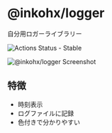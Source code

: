 # @inkohx/logger

自分用ロガーライブラリー

![Actions Status - Stable](https://github.com/InkoHX/logger/workflows/Publish%20%40inkohx%2Flogger/badge.svg?branch=stable)

![@inkohx/logger Screenshot](https://i.imgur.com/SXFdEqy.png)

## 特徴

- 時刻表示
- ログファイルに記録
- 色付きで分かりやすい
